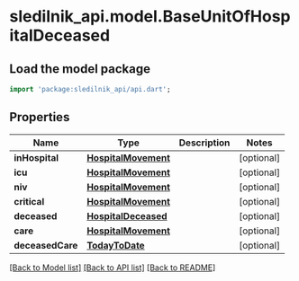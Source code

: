 # sledilnik_api.model.BaseUnitOfHospitalDeceased

## Load the model package
```dart
import 'package:sledilnik_api/api.dart';
```

## Properties
Name | Type | Description | Notes
------------ | ------------- | ------------- | -------------
**inHospital** | [**HospitalMovement**](HospitalMovement.md) |  | [optional] 
**icu** | [**HospitalMovement**](HospitalMovement.md) |  | [optional] 
**niv** | [**HospitalMovement**](HospitalMovement.md) |  | [optional] 
**critical** | [**HospitalMovement**](HospitalMovement.md) |  | [optional] 
**deceased** | [**HospitalDeceased**](HospitalDeceased.md) |  | [optional] 
**care** | [**HospitalMovement**](HospitalMovement.md) |  | [optional] 
**deceasedCare** | [**TodayToDate**](TodayToDate.md) |  | [optional] 

[[Back to Model list]](../README.md#documentation-for-models) [[Back to API list]](../README.md#documentation-for-api-endpoints) [[Back to README]](../README.md)


